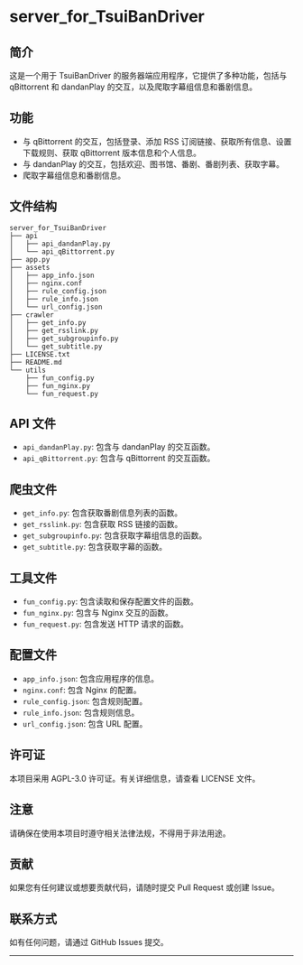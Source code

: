 # server_for_TsuiBanDriver

## 简介
这是一个用于 TsuiBanDriver 的服务器端应用程序，它提供了多种功能，包括与 qBittorrent 和 dandanPlay 的交互，以及爬取字幕组信息和番剧信息。

## 功能
- 与 qBittorrent 的交互，包括登录、添加 RSS 订阅链接、获取所有信息、设置下载规则、获取 qBittorrent 版本信息和个人信息。
- 与 dandanPlay 的交互，包括欢迎、图书馆、番剧、番剧列表、获取字幕。
- 爬取字幕组信息和番剧信息。

## 文件结构
```
server_for_TsuiBanDriver
├── api
│   ├── api_dandanPlay.py
│   └── api_qBittorrent.py
├── app.py
├── assets
│   ├── app_info.json
│   ├── nginx.conf
│   ├── rule_config.json
│   ├── rule_info.json
│   └── url_config.json
├── crawler
│   ├── get_info.py
│   ├── get_rsslink.py
│   ├── get_subgroupinfo.py
│   └── get_subtitle.py
├── LICENSE.txt
├── README.md
└── utils
    ├── fun_config.py
    ├── fun_nginx.py
    └── fun_request.py
```

## API 文件
- `api_dandanPlay.py`: 包含与 dandanPlay 的交互函数。
- `api_qBittorrent.py`: 包含与 qBittorrent 的交互函数。

## 爬虫文件
- `get_info.py`: 包含获取番剧信息列表的函数。
- `get_rsslink.py`: 包含获取 RSS 链接的函数。
- `get_subgroupinfo.py`: 包含获取字幕组信息的函数。
- `get_subtitle.py`: 包含获取字幕的函数。

## 工具文件
- `fun_config.py`: 包含读取和保存配置文件的函数。
- `fun_nginx.py`: 包含与 Nginx 交互的函数。
- `fun_request.py`: 包含发送 HTTP 请求的函数。

## 配置文件
- `app_info.json`: 包含应用程序的信息。
- `nginx.conf`: 包含 Nginx 的配置。
- `rule_config.json`: 包含规则配置。
- `rule_info.json`: 包含规则信息。
- `url_config.json`: 包含 URL 配置。

## 许可证
本项目采用 AGPL-3.0 许可证。有关详细信息，请查看 LICENSE 文件。

## 注意
请确保在使用本项目时遵守相关法律法规，不得用于非法用途。

## 贡献
如果您有任何建议或想要贡献代码，请随时提交 Pull Request 或创建 Issue。

## 联系方式
如有任何问题，请通过 GitHub Issues 提交。

---